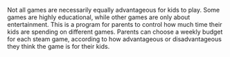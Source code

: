 Not all games are necessarily equally advantageous for kids to play. Some games are highly educational, while other games are only about entertainment. This is a program for parents to control how much time their kids are spending on different games. Parents can choose a weekly budget for each steam game, according to how advantageous or disadvantageous they think the game is for their kids.

